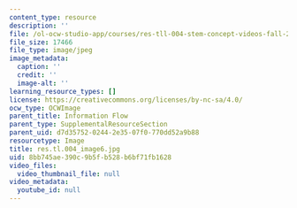 ```yaml
---
content_type: resource
description: ''
file: /ol-ocw-studio-app/courses/res-tll-004-stem-concept-videos-fall-2013/8bb745ae390c9b5fb528b6bf71fb1628_res.tl.004_image6.jpg
file_size: 17466
file_type: image/jpeg
image_metadata:
  caption: ''
  credit: ''
  image-alt: ''
learning_resource_types: []
license: https://creativecommons.org/licenses/by-nc-sa/4.0/
ocw_type: OCWImage
parent_title: Information Flow
parent_type: SupplementalResourceSection
parent_uid: d7d35752-0244-2e35-07f0-770dd52a9b88
resourcetype: Image
title: res.tl.004_image6.jpg
uid: 8bb745ae-390c-9b5f-b528-b6bf71fb1628
video_files:
  video_thumbnail_file: null
video_metadata:
  youtube_id: null
---
```

